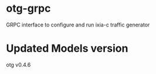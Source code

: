 # otg-grpc
GRPC interface to configure and run ixia-c traffic generator

# Updated Models version
otg v0.4.6
